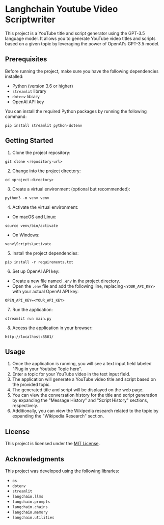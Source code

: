 # Langhchain Youtube Video Scriptwriter

This project is a YouTube title and script generator using the GPT-3.5 language model. It allows you to generate YouTube video titles and scripts based on a given topic by leveraging the power of OpenAI's GPT-3.5 model.

## Prerequisites

Before running the project, make sure you have the following dependencies installed:

- Python (version 3.6 or higher)
- `streamlit` library
- `dotenv` library
- OpenAI API key

You can install the required Python packages by running the following command:

```
pip install streamlit python-dotenv
```

## Getting Started

1. Clone the project repository:

```
git clone <repository-url>
```

2. Change into the project directory:

```
cd <project-directory>
```

3. Create a virtual environment (optional but recommended):

```
python3 -m venv venv
```

4. Activate the virtual environment:

- On macOS and Linux:

```
source venv/bin/activate
```

- On Windows:

```
venv\Scripts\activate
```

5. Install the project dependencies:

```
pip install -r requirements.txt
```

6. Set up OpenAI API key:

- Create a new file named `.env` in the project directory.
- Open the `.env` file and add the following line, replacing `<YOUR_API_KEY>` with your actual OpenAI API key:

```
OPEN_API_KEY=<YOUR_API_KEY>
```

7. Run the application:

```
streamlit run main.py
```

8. Access the application in your browser:

```
http://localhost:8501/
```

## Usage

1. Once the application is running, you will see a text input field labeled "Plug in your Youtube Topic here".
2. Enter a topic for your YouTube video in the text input field.
3. The application will generate a YouTube video title and script based on the provided topic.
4. The generated title and script will be displayed on the web page.
5. You can view the conversation history for the title and script generation by expanding the "Message History" and "Script History" sections, respectively.
6. Additionally, you can view the Wikipedia research related to the topic by expanding the "Wikipedia Research" section.

## License

This project is licensed under the [MIT License](LICENSE).

## Acknowledgments

This project was developed using the following libraries:

- `os`
- `dotenv`
- `streamlit`
- `langchain.llms`
- `langchain.prompts`
- `langchain.chains`
- `langchain.memory`
- `langchain.utilities`
